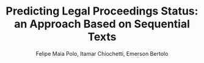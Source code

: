 ---
paperId: 1
author: Felipe Maia Polo, Itamar Chiochetti, Emerson Bertolo
publicationauthor: Polo, F. M. et al.
title: "Predicting Legal Proceedings Status: an Approach Based on Sequential Texts"
pitch: https://slideslive.com/38930522/predicting-legal-proceedings-status-an-approach-based-on-sequential-texts?ref=folder-55828
poster: Poster_Felipe_Polo
alt: --
type: Poster
topic: Applications
subtopic: Deep Learning
link: 
conference: icml
year: 2020
tags: icml-2020
location: Virtual
---